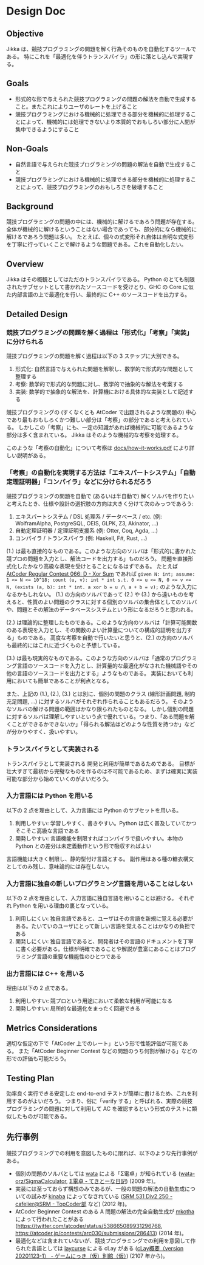 # Design Doc

## Objective

Jikka は、競技プログラミングの問題を解く行為そのものを自動化するツールである。
特にこれを「最適化を伴うトランスパイラ」の形に落とし込んで実現する。


## Goals

-   形式的な形で与えられた競技プログラミングの問題の解法を自動で生成すること。またこれによりユーザのレートを上げること
-   競技プログラミングにおける機械的に処理できる部分を機械的に処理することによって、機械的には処理できないより本質的でおもしろい部分に人間が集中できるようにすること


## Non-Goals

-   自然言語で与えられた競技プログラミングの問題の解法を自動で生成すること
-   競技プログラミングにおける機械的に処理できる部分を機械的に処理することによって、競技プログラミングのおもしろさを破壊すること


## Background

競技プログラミングの問題の中には、機械的に解けるであろう問題が存在する。
全体が機械的に解けるということはない場合であっても、部分的になら機械的に解けるであろう問題は多い。
たとえば、個々の式変形それ自体は自明な式変形を丁寧に行っていくことで解けるような問題である。これを自動化したい。


## Overview

Jikka はその概観としてはただのトランスパイラである。
Python のとても制限されたサブセットとして書かれたソースコードを受けとり、GHC の Core に似た内部言語の上で最適化を行い、最終的に C++ のソースコードを出力する。


## Detailed Design

### 競技プログラミングの問題を解く過程は「形式化」「考察」「実装」に分けられる

競技プログラミングの問題を解く過程は以下の 3 ステップに大別できる。

1.  形式化: 自然言語で与えられた問題を解釈し、数学的で形式的な問題として整理する
2.  考察: 数学的で形式的な問題に対し、数学的で抽象的な解法を考案する
3.  実装: 数学的で抽象的な解法を、計算機における具体的な実装として記述する

競技プログラミングの (すくなくとも AtCoder で出題されるような問題の) 中心であり最もおもしろくかつ難しい部分は「考察」の部分であると考えられている。
しかしこの「考察」にも、一定の知識があれば機械的に可能であるような部分は多く含まれている。
Jikka はそのような機械的な考察を処理する。

このような「考察の自動化」について考察は [docs/how-it-works.pdf](https://github.com/kmyk/Jikka/blob/master/docs/how-it-works.pdf) により詳しい説明がある。


### 「考察」の自動化を実現する方法は「エキスパートシステム」「自動定理証明器」「コンパイラ」などに分けられるだろう

競技プログラミングの問題を自動で (あるいは半自動で) 解くソルバを作りたいと考えたとき、仕様や設計の選択肢の方向は大きく分けて次のみっつであろう:

1.  エキスパートシステム / DSL 処理系 / データベース / etc. (例: WolframAlpha, PostgreSQL, OEIS, GLPK, Z3, Akinator, ...)
2.  自動定理証明器 / 定理証明支援系 (例: Otter, Coq, Agda, ...)
3.  コンパイラ / トランスパイラ (例: Haskell, F#, Rust, ...)

(1.) は最も直接的なものである。このような方向のソルバは「形式的に書かれた競プロの問題を入力とし、解法コードを出力する」ものだろう。
問題を直接形式化したかなり高級な表現を受けとることになるはずである。
たとえば [AtCoder Regular Contest 066: D - Xor Sum](https://atcoder.jp/contests/arc066/tasks/arc066_b) であれば `given N: int; assume: 1 <= N <= 10^18; count (u, v): int * int s.t. 0 <= u <= N, 0 <= v <= N, (exists (a, b): int * int. a xor b = u /\ a + b = v);` のような入力になるかもしれない。
(1.) の方向のソルバであって (2.) や (3.) から遠いものを考えると、性質のよい問題のクラスに対する個別のソルバの集合体としてのソルバや、問題とその解法のデータベースシステムという形になるだろうと思われる。

(2.) は理論的に整理したものである。このような方向のソルバは「計算可能関数のある表現を入力とし、その関数のよい計算量についての構成的証明を出力する」ものである。
高度な考察を自動で行いたいと思うと、(2.) の方向のソルバも最終的にはこれに近づくものと予想している。

(3.) は最も現実的なものである。このような方向のソルバは「通常のプログラミング言語のソースコードを入力とし、計算量的な最適化がなされた機械語やその他の言語のソースコードを出力とする」ようなものである。
実装においても利用においても簡単であることが利点となる。

また、上記の (1.), (2.), (3.) とは別に、個別の問題のクラス (線形計画問題, 制約充足問題, ...) に対するソルバがそれぞれ作られることもあるだろう。
そのようなソルバの解ける問題の範囲はかなり限られたものとなる。
しかし個別の問題に対するソルバは理解しやすいという点で優れている。つまり、「ある問題を解くことができるかできないか」「得られる解法はどのような性質を持つか」などが分かりやすく、扱いやすい。


### トランスパイラとして実装される

トランスパイラとして実装される
開発と利用が簡単であるためである。
目標が壮大すぎて最初から完璧なものを作るのは不可能であるため、まずは確実に実装可能な部分から始めていくのがよいだろう。


### 入力言語には Python を用いる

以下の 2 点を理由として、入力言語には Python のサブセットを用いる。

1.  利用しやすい: 学習しやすく、書きやすい。Python は広く普及していてかつそこそこ高級な言語である
2.  開発しやすい: 言語機能を制限すればコンパイラで扱いやすい。本物の Python との差分は未定義動作という形で吸収すればよい

言語機能は大きく制限し、静的型付け言語とする。
副作用はある種の糖衣構文としてのみ残し、意味論的には存在しない。


### 入力言語に独自の新しいプログラミング言語を用いることはしない

以下の 2 点を理由として、入力言語に独自言語を用いることは避ける。
それぞれ Python を用いる理由の裏となっている。

1.  利用しにくい: 独自言語であると、ユーザはその言語を新規に覚える必要がある。たいていのユーザにとって新しい言語を覚えることはかなりの負担である
2.  開発しにくい: 独自言語であると、開発者はその言語のドキュメントを丁寧に書く必要がある。仕様が明確であることや解説が豊富にあることはプログラミング言語の重要な機能性のひとつである


### 出力言語には C++ を用いる

理由は以下の 2 点である。

1.  利用しやすい: 競プロという用途において柔軟な利用が可能になる
2.  開発しやすい: 局所的な最適化をまったく回避できる


## Metrics Considerations

適切な仮定の下で「AtCoder 上でのレート」という形で性能評価が可能である。
また「AtCoder Beginner Contest などの問題のうち何割が解ける」などの形での評価も可能だろう。


## Testing Plan

効率良く実行できる安定した end-to-end テストが簡単に書けるため、これを利用するのがよいだろう。
つまり、俗に「verify する」と呼ばれる、実際の競技プログラミングの問題に対して利用して AC を確認するという形式のテストに類似したものが可能である。


## 先行事例

競技プログラミングでの利用を意図したものに限れば、以下のような先行事例がある。

-   個別の問題のソルバとしては [wata](https://atcoder.jp/users/wata) による「Σ電卓」が知られている ([wata-orz/SigmaCalculator](https://github.com/wata-orz/SigmaCalculator), [Σ電卓 - てきとーな日記](https://wata-orz.hatenadiary.org/entry/20091223/1261582436)) (2009 年)。
-   実装には至っておらず構想のみであるが、一般の問題の解法の自動生成についての試みが [kinaba](https://www.topcoder.com/members/cafelier/) によってなされている ([SRM 531 Div2 250 - cafelier@SRM - TopCoder部](https://topcoder-g-hatena-ne-jp.jag-icpc.org/cafelier/20120204/1328332594.html) など) (2012 年)。
-   AtCoder Beginner Contest のある A 問題の解法の完全自動生成が [mkotha](https://atcoder.jp/users/mkotha) によって行われたことがある (<https://twitter.com/atcoder/status/538665089931296768>, <https://atcoder.jp/contests/arc030/submissions/286413>) (2014 年)。
-   最適化などは含まれていないが、競技プログラミングでの利用を意図して作られた言語としては [laycurse](https://atcoder.jp/users/LayCurse) による cLay がある ([cLay概要（version 20201123-1） - ゲームにっき（仮）別館（仮）](http://rsujskf.s602.xrea.com/?cLay)) (2107 年から)。
